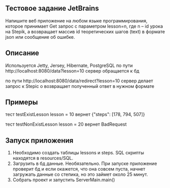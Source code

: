 ## Тестовое задание JetBrains
Напишите веб приложение на любом языке программирования, которое принимает ﻿Get запрос с параметром lesson=n, 
где n ﻿﻿– id урока на Stepik, а возвращает массив id теоретических шагов (text) в формате json или сообщение об ошибке.

## Описание
Используется Jetty, Jersey, Hibernate, PostgreSQL
по пути http://localhost:8080/data?lesson=10 
сервер обращается к бд

по пути http://localhost:8080/data/redirect?lesson=10 
сервер делает запрос к Stepic о возвращает полученный ответ в нужном формате

## Примеры
тест testExistLesson
lesson = 10 вернет  {"steps": [178, 794, 507]}

тест testNonExistLesson
lesson = 20 вернет  BadRequest

## Запуск приложения
1. Необходимо создать таблицы lessons и steps. SQL скрипты находятся в resources/SQL.
2. Загрузить в бд данные. Необязательно. При запуске приложение проверит бд и если окажется, 
что она совсем пуста, начнет загружать данные со степика, но это займет около 25 минут.
3. Собрать проект и запустить ServerMain.main()
